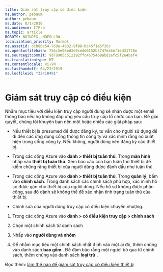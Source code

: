 ```yaml
---
title: Giám sát truy cập có điều kiện
ms.author: pebaum
author: pebaum
ms.date: 8/1/2018
ms.audience: ITPro
ms.topic: article
ROBOTS: NOINDEX, NOFOLLOW
localization_priority: Normal
ms.assetid: dcb86c54-769e-4832-9f88-bc45f1e5f36c
ms.openlocfilehash: 756c5e98ed3e9cedd0152b5747ea6bf1ed31778e
ms.sourcegitcommit: 9d78905c512192ffc4675468abd2efc5f2e4baf4
ms.translationtype: MT
ms.contentlocale: vi-VN
ms.lasthandoff: 04/23/2019
ms.locfileid: "32418491"
---
```

# <a name="monitoring-conditional-access"></a>Giám sát truy cập có điều kiện

Nhắm mục tiêu với điều kiện truy cập người dùng sẽ nhận được một email thông báo nếu họ không đáp ứng yêu cầu truy cập tổ chức của bạn. Để giải quyết, chúng tôi khuyên bạn nên một hoặc nhiều các giải pháp sau:
  
- Nếu thiết bị là presumed để được đăng ký, tư vấn cho người sử dụng để đi đến các ứng dụng cổng thông tin công ty và xác minh rằng nó xuất hiện trong cổng công ty. Nếu không, người dùng nên đăng ký các thiết bị.
    
- Trong các cổng Azure vào **dành \> thiết bị tuân thủ**. Trong **màn hình** nhấp vào **thiết bị tuân thủ**. Xem báo cáo của bạn tuân thủ thiết bị để kiểm chứng rằng thiết bị của người dùng được đánh dấu như tuân thủ. 
    
- Trong các cổng Azure vào **dành \> thiết bị tuân thủ**. Trong **quản lý**, bấm vào **chính sách**. Trong danh sách các chính sách phù hợp, xác minh hồ sơ được gán cho thiết bị của người dùng. Nếu hồ sơ không được phân công, sau đó dành sẽ không thể để xác nhận tình trạng tuân thủ của thiết bị. 
    
- Chỉnh sửa của người dùng truy cập có điều kiện chuyển nhượng.
    
1. Trong các cổng Azure vào **dành \> có điều kiện truy cập \> chính sách**
    
2. Chọn một chính sách từ danh sách
    
3. Nhấp vào **người dùng và nhóm**
    
4. Để nhắm mục tiêu một chính sách nhất định vào một ai đó, thêm chúng vào danh sách **bao gồm** . Để đảm bảo rằng một người bỏ qua từ chính sách, thêm chúng vào danh sách **loại trừ** . 
    
Đọc thêm: [làm thế nào để giám sát truy cập có điều kiện thiết bị](https://docs.microsoft.com/intune/conditional-access-exchange-monitor)
  

